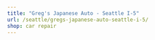 ```yaml
---
title: "Greg's Japanese Auto - Seattle I-5"
url: /seattle/gregs-japanese-auto-seattle-i-5/
shop: car repair
---
```

